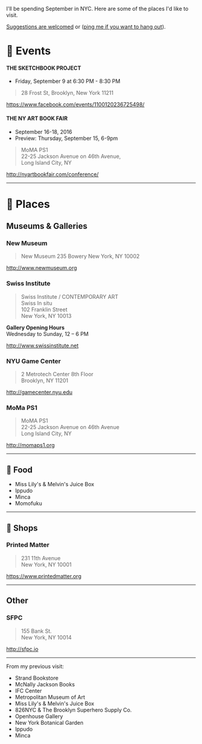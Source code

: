 I'll be spending September in NYC. Here are some of the places I'd like to visit.  

[Suggestions are welcomed](https://github.com/javierarce/NYC/issues) or ([ping me if you want to hang out](http://twitter.com/javier)).

# :circus_tent: Events

#### THE SKETCHBOOK PROJECT

- Friday, September 9 at 6:30 PM - 8:30 PM

> 28 Frost St, Brooklyn, New York 11211

https://www.facebook.com/events/1100120236725498/

#### THE NY ART BOOK FAIR

- September 16-18, 2016  
- Preview: Thursday, September 15, 6-9pm

> MoMA PS1  
> 22-25 Jackson Avenue on 46th Avenue,  
> Long Island City, NY  

http://nyartbookfair.com/conference/

---

# :round_pushpin: Places

## Museums & Galleries

### New Museum

> New Museum 
> 235 Bowery 
> New York, NY 10002 

http://www.newmuseum.org


### Swiss Institute

> Swiss Institute / CONTEMPORARY ART  
> Swiss In situ  
> 102 Franklin Street  
> New York, NY 10013

**Gallery Opening Hours**  
Wednesday to Sunday, 12 – 6 PM

http://www.swissinstitute.net


### NYU Game Center

> 2 Metrotech Center 8th Floor   
> Brooklyn, NY 11201

http://gamecenter.nyu.edu


### MoMa PS1

> MoMA PS1  
> 22-25 Jackson Avenue on 46th Avenue  
> Long Island City, NY

http://momaps1.org

---

## :pizza: Food

- Miss Lily's & Melvin's Juice Box
- Ippudo
- Minca
- Momofuku

---

## :gem: Shops

### Printed Matter 
 
> 231 11th Avenue  
> New York, NY 10001

https://www.printedmatter.org

---

## Other

### SFPC

> 155 Bank St.  
> New York, NY 10014

http://sfpc.io

---

From my previous visit:

- Strand Bookstore
- McNally Jackson Books
- IFC Center
- Metropolitan Museum of Art
- Miss Lily's & Melvin's Juice Box
- 826NYC & The Brooklyn Superhero Supply Co.
- Openhouse Gallery
- New York Botanical Garden
- Ippudo
- Minca
